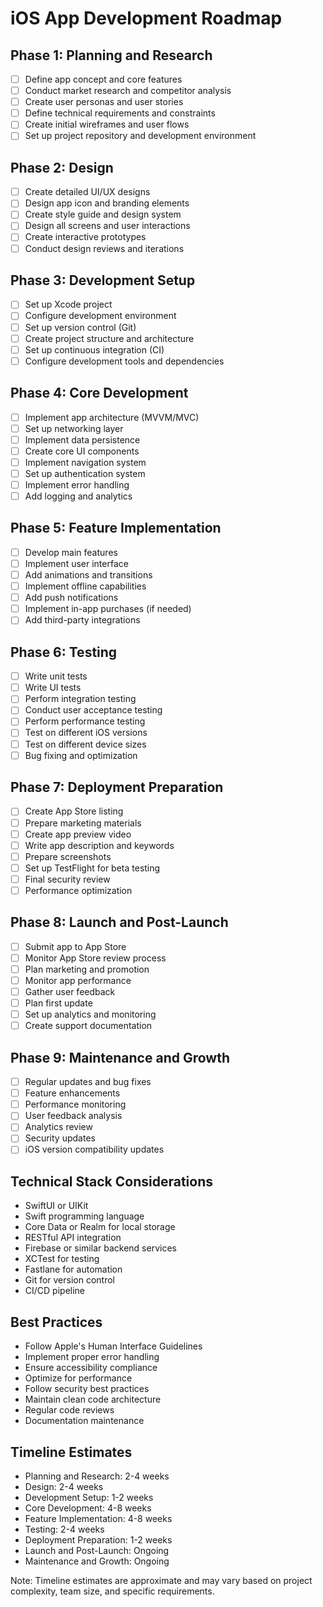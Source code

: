 # iOS App Development Roadmap

## Phase 1: Planning and Research
- [ ] Define app concept and core features
- [ ] Conduct market research and competitor analysis
- [ ] Create user personas and user stories
- [ ] Define technical requirements and constraints
- [ ] Create initial wireframes and user flows
- [ ] Set up project repository and development environment

## Phase 2: Design
- [ ] Create detailed UI/UX designs
- [ ] Design app icon and branding elements
- [ ] Create style guide and design system
- [ ] Design all screens and user interactions
- [ ] Create interactive prototypes
- [ ] Conduct design reviews and iterations

## Phase 3: Development Setup
- [ ] Set up Xcode project
- [ ] Configure development environment
- [ ] Set up version control (Git)
- [ ] Create project structure and architecture
- [ ] Set up continuous integration (CI)
- [ ] Configure development tools and dependencies

## Phase 4: Core Development
- [ ] Implement app architecture (MVVM/MVC)
- [ ] Set up networking layer
- [ ] Implement data persistence
- [ ] Create core UI components
- [ ] Implement navigation system
- [ ] Set up authentication system
- [ ] Implement error handling
- [ ] Add logging and analytics

## Phase 5: Feature Implementation
- [ ] Develop main features
- [ ] Implement user interface
- [ ] Add animations and transitions
- [ ] Implement offline capabilities
- [ ] Add push notifications
- [ ] Implement in-app purchases (if needed)
- [ ] Add third-party integrations

## Phase 6: Testing
- [ ] Write unit tests
- [ ] Write UI tests
- [ ] Perform integration testing
- [ ] Conduct user acceptance testing
- [ ] Perform performance testing
- [ ] Test on different iOS versions
- [ ] Test on different device sizes
- [ ] Bug fixing and optimization

## Phase 7: Deployment Preparation
- [ ] Create App Store listing
- [ ] Prepare marketing materials
- [ ] Create app preview video
- [ ] Write app description and keywords
- [ ] Prepare screenshots
- [ ] Set up TestFlight for beta testing
- [ ] Final security review
- [ ] Performance optimization

## Phase 8: Launch and Post-Launch
- [ ] Submit app to App Store
- [ ] Monitor App Store review process
- [ ] Plan marketing and promotion
- [ ] Monitor app performance
- [ ] Gather user feedback
- [ ] Plan first update
- [ ] Set up analytics and monitoring
- [ ] Create support documentation

## Phase 9: Maintenance and Growth
- [ ] Regular updates and bug fixes
- [ ] Feature enhancements
- [ ] Performance monitoring
- [ ] User feedback analysis
- [ ] Analytics review
- [ ] Security updates
- [ ] iOS version compatibility updates

## Technical Stack Considerations
- SwiftUI or UIKit
- Swift programming language
- Core Data or Realm for local storage
- RESTful API integration
- Firebase or similar backend services
- XCTest for testing
- Fastlane for automation
- Git for version control
- CI/CD pipeline

## Best Practices
- Follow Apple's Human Interface Guidelines
- Implement proper error handling
- Ensure accessibility compliance
- Optimize for performance
- Follow security best practices
- Maintain clean code architecture
- Regular code reviews
- Documentation maintenance

## Timeline Estimates
- Planning and Research: 2-4 weeks
- Design: 2-4 weeks
- Development Setup: 1-2 weeks
- Core Development: 4-8 weeks
- Feature Implementation: 4-8 weeks
- Testing: 2-4 weeks
- Deployment Preparation: 1-2 weeks
- Launch and Post-Launch: Ongoing
- Maintenance and Growth: Ongoing

Note: Timeline estimates are approximate and may vary based on project complexity, team size, and specific requirements. 